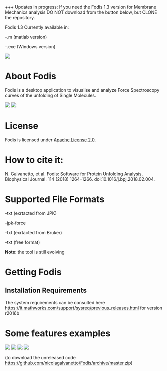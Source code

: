 +++ Updates in progress: If you need the Fodis 1.3 version for Membrane Mechanics analysis DO NOT download from the button below, but CLONE the repository.

Fodis 1.3 Currently available in:
	
-.m (matlab version)

-.exe (Windows version)

[<img src="https://raw.githubusercontent.com/PRIDE-Toolsuite/pride-inspector/master/wiki/download.png">](https://github.com/nicolagalvanetto/Fodis/releases/download/v1.2/Fodis-master.zip)

# About Fodis

Fodis is a desktop application to visualise and analyze Force Spectroscopy curves of the unfolding of Single Molecules.

<img src="https://github.com/nicolagalvanetto/Fodis/blob/master/screenshots/afm-ot1.JPG">
<img src="https://github.com/nicolagalvanetto/Fodis/blob/master/screenshots/view.JPG">



# License

Fodis is licensed under [Apache License 2.0](http://www.apache.org/licenses/LICENSE-2.0.txt).

# How to cite it:

N. Galvanetto, et al. Fodis: Software for Protein Unfolding Analysis, Biophysical Journal. 114 (2018) 1264–1266. doi:10.1016/j.bpj.2018.02.004.


# Supported File Formats

-txt (exrtacted from JPK) 

-jpk-force

-txt (exrtacted from Bruker)

-txt (free format)

**Note**: the tool is still evolving

# Getting Fodis

## Installation Requirements

The system requirements can be consulted here 
https://it.mathworks.com/support/sysreq/previous_releases.html
for version r2016b

# Some features examples


<img src="https://github.com/nicolagalvanetto/Fodis/blob/master/screenshots/view4.JPG">


<img src="https://github.com/nicolagalvanetto/Fodis/blob/master/screenshots/view2.JPG">


<img src="https://github.com/nicolagalvanetto/Fodis/blob/master/screenshots/view3.JPG">


<img src="https://github.com/nicolagalvanetto/Fodis/blob/master/screenshots/view5.JPG">


(to download the unreleased code https://github.com/nicolagalvanetto/Fodis/archive/master.zip)




